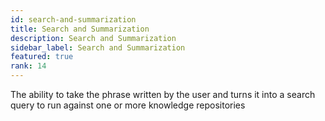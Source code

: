 ```yaml
---
id: search-and-summarization
title: Search and Summarization
description: Search and Summarization
sidebar_label: Search and Summarization
featured: true
rank: 14
---
```

 
The ability to take the phrase written by the user and turns it into a search query to run against one or more knowledge repositories